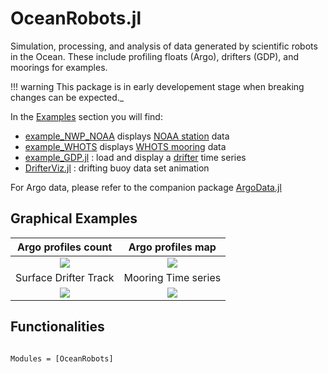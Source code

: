 # OceanRobots.jl

Simulation, processing, and analysis of data generated by scientific robots in the Ocean. These include profiling floats (Argo), drifters (GDP), and moorings for examples.

!!! warning	
    This package is in early developement stage when breaking changes can be expected._

In the [Examples](@ref) section you will find:

- [example\_NWP\_NOAA](examples/example_NWP_NOAA.html) displays [NOAA station](https://www.ndbc.noaa.gov/) data
- [example\_WHOTS](examples/example_WHOTS.html) displays [WHOTS mooring](http://www.soest.hawaii.edu/whots/wh_data.html) data
- [example\_GDP.jl](examples/example_GDP.html) : load and display a [drifter]([https://www.aoml.noaa.gov/phod/gdp/hourly_data.php) time series
- [DrifterViz.jl](https://github.com/gaelforget/OceanRobots.jl/blob/master/examples/DrifterViz.jl) : drifting buoy data set animation

For Argo data, please refer to the companion package [ArgoData.jl](https://github.com/JuliaOcean/ArgoData.jl)

## Graphical Examples

Argo profiles count           |  Argo profiles map 
:------------------------------:|:---------------------------------:
![](examples/argo_per_year.png)  |  ![](examples/argo_map_2004.png)
Surface Drifter Track | Mooring Time series 
![](https://user-images.githubusercontent.com/20276764/149673826-a43e2a44-f4e5-437b-99cb-5e032228b3af.png) | ![](https://user-images.githubusercontent.com/20276764/149675305-82364bde-e3a9-4975-8fb2-fb67e17dacc5.png)

## Functionalities

```@index
```

```@autodocs
Modules = [OceanRobots]
```
